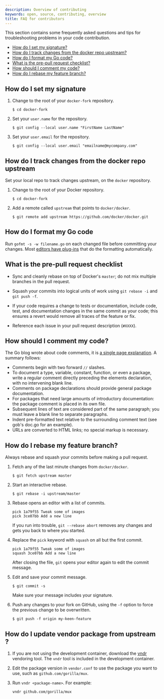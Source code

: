 ```yaml
---
description: Overview of contributing
keywords: open, source, contributing, overview
title: FAQ for contributors
---
```


This section contains some frequently asked questions and tips for
troubleshooting problems in your code contribution.

- [How do I set my signature?](FAQ.md#how-do-i-set-my-signature)
- [How do I track changes from the docker repo upstream?](FAQ.md#how-do-i-track-changes-from-the-docker-repo-upstream)
- [How do I format my Go code?](FAQ.md#how-do-i-format-my-go-code)
- [What is the pre-pull request checklist?](FAQ.md#what-is-the-pre-pull-request-checklist)
- [How should I comment my code?](FAQ.md#how-should-i-comment-my-code)
- [How do I rebase my feature branch?](FAQ.md#how-do-i-rebase-my-feature-branch)

## How do I set my signature

1.  Change to the root of your `docker-fork` repository.

    ```
    $ cd docker-fork
    ```

2.  Set your `user.name` for the repository.

    ```
    $ git config --local user.name "FirstName LastName"
    ```

3.  Set your `user.email` for the repository.

    ```
    $ git config --local user.email "emailname@mycompany.com"
    ```

## How do I track changes from the docker repo upstream

Set your local repo to track changes upstream, on the `docker` repository.

1.  Change to the root of your Docker repository.

    ```
    $ cd docker-fork
    ```

2.  Add a remote called `upstream` that points to `docker/docker`.

    ```
    $ git remote add upstream https://github.com/docker/docker.git
    ```

## How do I format my Go code

Run `gofmt -s -w filename.go` on each changed file before committing your changes.
Most [editors have plug-ins](https://github.com/golang/go/wiki/IDEsAndTextEditorPlugins) that do the formatting automatically.

## What is the pre-pull request checklist

* Sync and cleanly rebase on top of Docker's `master`; do not mix multiple branches
  in the pull request.

* Squash your commits into logical units of work using
  `git rebase -i` and `git push -f`.

* If your code requires a change to tests or documentation, include code, test,
and documentation changes in the same commit as your code; this ensures a
revert would remove all traces of the feature or fix.

* Reference each issue in your pull request description (`#XXXX`).

## How should I comment my code?

The Go blog wrote about code comments, it is <a href="http://goo.gl/fXCRu"
target="_blank">a single page explanation</a>. A summary follows:

- Comments begin with two forward `//` slashes.
- To document a type, variable, constant, function, or even a package, write a
regular comment directly preceding the elements declaration, with no intervening blank
line.
- Comments on package declarations should provide general package documentation.
- For packages that need large amounts of introductory documentation: the
package comment is placed in its own file.
- Subsequent lines of text are considered part of the same paragraph; you must
leave a blank line to separate paragraphs.
-  Indent pre-formatted text relative to the surrounding comment text (see gob's doc.go for an example).
- URLs are converted to HTML links; no special markup is necessary.

## How do I rebase my feature branch?

Always rebase and squash your commits before making a pull request.

1.  Fetch any of the last minute changes from `docker/docker`.

    ```
    $ git fetch upstream master
    ```

3.  Start an interactive rebase.

    ```
    $ git rebase -i upstream/master
    ```

4.  Rebase opens an editor with a list of commits.

    ```
    pick 1a79f55 Tweak some of images
    pick 3ce07bb Add a new line
    ```

    If you run into trouble, `git --rebase abort` removes any changes and gets you
back to where you started.

4.  Replace the `pick` keyword with `squash` on all but the first commit.

    ```
    pick 1a79f55 Tweak some of images
    squash 3ce07bb Add a new line
    ````

    After closing the file, `git` opens your editor again to edit the commit
    message.

5.  Edit and save your commit message.

    ```
    $ git commit -s
    ```

    Make sure your message includes your signature.

8.  Push any changes to your fork on GitHub, using the `-f` option to
force the previous change to be overwritten.

    ```
    $ git push -f origin my-keen-feature
    ```

## How do I update vendor package from upstream ?

1.  If you are not using the development container, download the
    [vndr](https://github.com/LK4D4/vndr) vendoring tool. The `vndr`
    tool is included in the development container.
    
2.  Edit the package version in `vendor.conf` to use the package you want to use, such as
    `github.com/gorilla/mux`.
    
3.  Run `vndr <package-name>`. For example:

    ```bash
    vndr github.com/gorilla/mux
    ```
